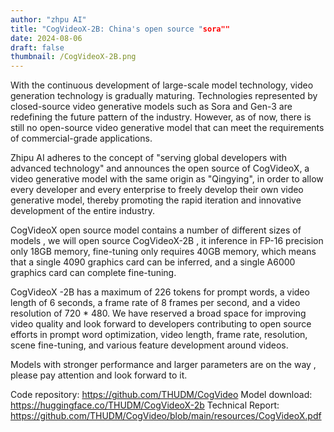 ```yaml
---
author: "zhpu AI"
title: "CogVideoX-2B: China's open source "sora""
date: 2024-08-06
draft: false
thumbnail: /CogVideoX-2B.png
---
```


With the continuous development of large-scale model technology, video generation technology is gradually maturing. Technologies represented by closed-source video generative models such as Sora and Gen-3 are redefining the future pattern of the industry. However, as of now, there is still no open-source video generative model that can meet the requirements of commercial-grade applications.

Zhipu AI adheres to the concept of "serving global developers with advanced technology" and announces the open source of CogVideoX, a video generative model with the same origin as "Qingying", in order to allow every developer and every enterprise to freely develop their own video generative model, thereby promoting the rapid iteration and innovative development of the entire industry.

CogVideoX open source model contains a number of different sizes of models , we will open source CogVideoX-2B , it inference in FP-16 precision only 18GB memory, fine-tuning only requires 40GB memory, which means that a single 4090 graphics card can be inferred, and a single A6000 graphics card can complete fine-tuning.

CogVideoX -2B has a maximum of 226 tokens for prompt words, a video length of 6 seconds, a frame rate of 8 frames per second, and a video resolution of 720 * 480. We have reserved a broad space for improving video quality and look forward to developers contributing to open source efforts in prompt word optimization, video length, frame rate, resolution, scene fine-tuning, and various feature development around videos.

Models with stronger performance and larger parameters are on the way , please pay attention and look forward to it.

Code repository: https://github.com/THUDM/CogVideo
Model download: https://huggingface.co/THUDM/CogVideoX-2b
Technical Report: https://github.com/THUDM/CogVideo/blob/main/resources/CogVideoX.pdf